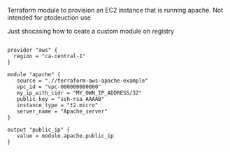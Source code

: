 Terraform module to provision an EC2 instance that is running apache. Not intended for ptodeuction use 


Just shocasing how to ceate a custom module on registry


```hcl

provider "aws" {
  region = "ca-central-1"
}

module "apache" {
   source = ".//terraform-aws-apache-example"
   vpc_id = "vpc-000000000000"
   my_ip_with_cidr = "MY_OWN_IP_ADDRESS/32"
   public_key = "ssh-rsa AAAAB"
   instance_type = "t2.micro"
   server_name = "Apache_server"
}

output "public_ip" {
   value = module.apache.public_ip
}

```
